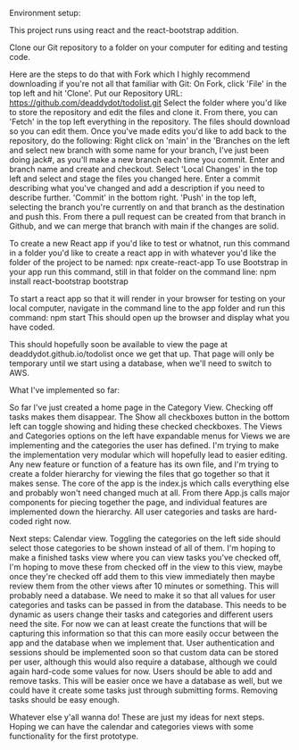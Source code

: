Environment setup:

This project runs using react and the react-bootstrap addition.

Clone our Git repository to a folder on your computer for editing and testing code.

Here are the steps to do that with Fork which I highly recommend downloading if you're not all that familiar with Git:
	On Fork, click 'File' in the top left and hit 'Clone'.
	Put our Repository URL: https://github.com/deaddydot/todolist.git
	Select the folder where you'd like to store the repository and edit the files and clone it.
	From there, you can 'Fetch' in the top left everything in the repository.
	The files should download so you can edit them.
	Once you've made edits you'd like to add back to the repository, do the following:
		Right click on 'main' in the 'Branches on the left and select new branch with some name for your branch, I've just been doing jack#, as you'll make a new branch each time you commit.
		Enter and branch name and create and checkout.
		Select 'Local Changes' in the top left and select and stage the files you changed here.
		Enter a commit describing what you've changed and add a description if you need to describe further.
		'Commit' in the bottom right.
		'Push' in the top left, selecting the branch you're currently on and that branch as the destination and push this.
		From there a pull request can be created from that branch in Github, and we can merge that branch with main if the changes are solid.
	
To create a new React app if you'd like to test or whatnot, run this command in a folder you'd like to create a react app in with whatever you'd like the folder of the project to be named: npx create-react-app <appName>
To use Bootstrap in your app run this command, still in that folder on the command line: npm install react-bootstrap bootstrap

To start a react app so that it will render in your browser for testing on your local computer, navigate in the command line to the app folder and run this command: npm start
This should open up the browser and display what you have coded.





This should hopefully soon be available to view the page at deaddydot.github.io/todolist once we get that up. That page will only be temporary until we start using a database, when we'll need to switch to AWS.





What I've implemented so far:

So far I've just created a home page in the Category View. Checking off tasks makes them disappear. The Show all checkboxes button in the bottom left can toggle showing and hiding these checked checkboxes. The Views and Categories options on the left have expandable menus for Views we are implementing and the categories the user has defined. I'm trying to make the implementation very modular which will hopefully lead to easier editing. Any new feature or function of a feature has its own file, and I'm trying to create a folder hierarchy for viewing the files that go together so that it makes sense. The core of the app is the index.js which calls everything else and probably won't need changed much at all. From there App.js calls major components for piecing together the page, and individual features are implemented down the hierarchy. All user categories and tasks are hard-coded right now.

Next steps:
Calendar view.
Toggling the categories on the left side should select those categories to be shown instead of all of them.
I'm hoping to make a finished tasks view where you can view tasks you've checked off, I'm hoping to move these from checked off in the view to this view, maybe once they're checked off add them to this view immediately then maybe review them from the other views after 10 minutes or something. This will probably need a database.
We need to make it so that all values for user categories and tasks can be passed in from the database. This needs to be dynamic as users change their tasks and categories and different users need the site. For now we can at least create the functions that will be capturing this information so that this can more easily occur between the app and the database when we implement that.
User authentication and sessions should be implemented soon so that custom data can be stored per user, although this would also require a database, although we could again hard-code some values for now.
Users should be able to add and remove tasks. This will be easier once we have a database as well, but we could have it create some tasks just through submitting forms. Removing tasks should be easy enough.

Whatever else y'all wanna do! These are just my ideas for next steps. Hoping we can have the calendar and categories views with some functionality for the first prototype.